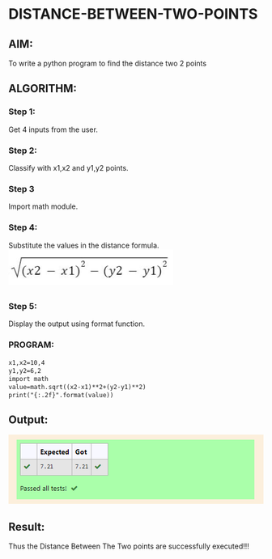 # DISTANCE-BETWEEN-TWO-POINTS

## AIM:
To write a python program to find the distance two 2 points
## ALGORITHM:
### Step 1: 
Get 4 inputs from the user.
### Step 2: 
Classify with x1,x2 and y1,y2 points.
### Step 3
Import math module.
### Step 4: 
Substitute the values in the distance formula.![formula](formula.png)
##
### Step 5: 
Display the output using format function.

### PROGRAM:
  ```
  x1,x2=10,4
y1,y2=6,2
import math
value=math.sqrt((x2-x1)**2+(y2-y1)**2)
print("{:.2f}".format(value))
  ```
## Output:
![Output](Screenshot.png)
## Result:
Thus the Distance Between The Two points are successfully executed!!!
